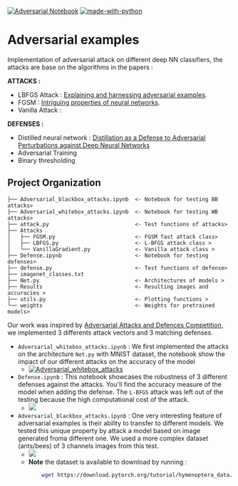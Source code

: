 [![Adversarial Notebook](https://colab.research.google.com/assets/colab-badge.svg)](https://colab.research.google.com/drive/1z5b1yvpLm7zaBK0Oz4otqQ3zWDyPlM42?usp=sharing) [![made-with-python](https://img.shields.io/badge/Made%20with-Python-1f425f.svg)](https://www.python.org/)



# Adversarial examples

Implementation of adversarial attack on different deep NN classifiers, the attacks are base on the algorithms in the papers :

**ATTACKS :**
* LBFGS Attack : [Explaining and harnessing adversarial examples](https://arxiv.org/pdf/1412.6572v3.pdf).
* FGSM : [Intriguing properties of neural networks](https://arxiv.org/abs/1312.6199).
* Vanilla Attack :  



**DEFENSES :**
* Distilled neural network : [Distillation as a Defense to Adversarial
Perturbations against Deep Neural Networks](https://arxiv.org/pdf/1511.04508.pdf)
* Adversarial Training
* Binary thresholding 

 
Project Organization
-----------------------

    ├── Adversarial_blackbox_attacks.ipynb  <- Notebook for testing BB attacks>
    ├── Adversarial_whitebox_attacks.ipynb  <- Notebook for testing WB attacks>
    ├── attack.py                           <- Test functions of attacks>
    ├── Attacks                             
    │   ├── FGSM.py                         <- FGSM fast attack class>
    │   ├── LBFGS.py                        <- L-BFGS attack class >
    │   └── VanillaGradient.py              <- Vanilla attack class >      
    ├── Defense.ipynb                       <- Notebook for testing defenses>
    ├── defense.py                          <- Test functions of defense>
    ├── imagenet_classes.txt
    ├── Net.py                              <- Architectures of models >
    ├── Results                             <- Resulting images and accuracies >
    ├── utils.py                            <- Plotting functions >
    └── weights                             <- Weights for pretrained models>




Our work was inspired by [Adversarial Attacks and Defences Competition](https://arxiv.org/pdf/1804.00097.pdf), we implemented 3 differents attack vectors and 3 matching defenses.  

- `Adversarial_whitebox_attacks.ipynb`  : We first implemented the attacks on the architecture `Net.py` with MNIST dataset, the notebook show the impact of our different attacks  on the accuracy of the model
    - [![Adversarial_whitebox_attacks](https://colab.research.google.com/assets/colab-badge.svg)](https://colab.research.google.com/drive/1J86NJTDyyAZq4Y6zR7__n5ACw4OMWAdf?usp=sharing) 
- `Defense.ipynb` : This notebook showcases the robustness of 3 different defenses against the attacks. You'll find the accuracy measure of the model when adding the defense. The `L-BFGS` attack was left out of the testing because the high computational cost of the attack.
    - [![](https://colab.research.google.com/assets/colab-badge.svg)](https://colab.research.google.com/drive/1CVC08o4i0GKCbZzjH5MexZKsNp_Vd8mD?usp=sharing)
- `Adversarial_blackbox_attacks.ipynb` :  One very interesting feature of adversarial examples is their ability to transfer to different models. We tested this unique property by attack a model based on image generated froma  different one. We used a more complex dataset (ants/bees) of 3 channels images  from this test. 
    - [![](https://colab.research.google.com/assets/colab-badge.svg)](https://colab.research.google.com/drive/1z5b1yvpLm7zaBK0Oz4otqQ3zWDyPlM42?usp=sharing) 
    - **Note** the dataset is available to download by running :
        ```bash 
            wget https://download.pytorch.org/tutorial/hymenoptera_data.zip
        ```
